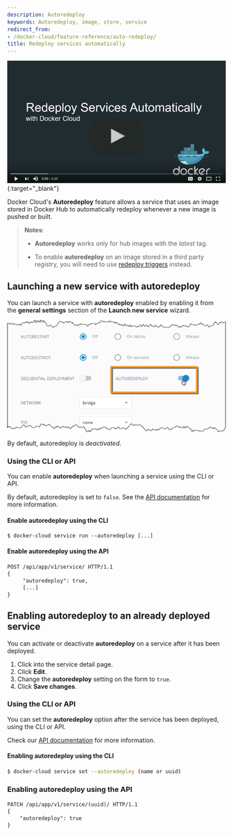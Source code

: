 ```yaml
---
description: Autoredeploy
keywords: Autoredeploy, image, store, service
redirect_from:
- /docker-cloud/feature-reference/auto-redeploy/
title: Redeploy services automatically
---
```


[![Automated Deployments with Docker Cloud](images/video-auto-redeploy-docker-cloud.png)](https://www.youtube.com/watch?v=I4depUwfbFc "Automated Deployments with Docker Cloud"){:target="_blank"}

Docker Cloud's **Autoredeploy** feature allows a service that uses an image
stored in Docker Hub to automatically redeploy whenever a new image is pushed or
built.

> **Notes**:
>
>* **Autoredeploy** works only for hub images with the _latest_ tag.
>
>* To enable **autoredeploy** on an image stored in a third party registry,
> you will need to use [redeploy triggers](triggers.md) instead.

## Launching a new service with autoredeploy

You can launch a service with **autoredeploy** enabled by enabling it from the **general settings** section of the **Launch new service** wizard.

![](images/service-wizard-autoredeploy.png)

By default, autoredeploy is *deactivated*.

### Using the CLI or API

You can enable **autoredeploy** when launching a service using the CLI or API.

By default, autoredeploy is set to `false`. See the [API documentation](/apidocs/docker-cloud.md) for more information.

#### Enable autoredeploy using the CLI

```
$ docker-cloud service run --autoredeploy [...]
```

#### Enable autoredeploy using the API

```
POST /api/app/v1/service/ HTTP/1.1
{
	 "autoredeploy": true,
	 [...]
}
```

## Enabling autoredeploy to an already deployed service

You can activate or deactivate **autoredeploy** on a service after it has been deployed.

1. Click into the service detail page.
2. Click **Edit**.
3. Change the **autoredeploy** setting on the form to `true`.
4. Click **Save changes**.


### Using the CLI or API

You can set the **autoredeploy** option after the service has been deployed,
using the CLI or API.

Check our [API documentation](/apidocs/docker-cloud.md) for more information.


#### Enabling autoredeploy using the CLI

```bash
$ docker-cloud service set --autoredeploy (name or uuid)
```

### Enabling autoredeploy using the API

```
PATCH /api/app/v1/service/(uuid)/ HTTP/1.1
{
	"autoredeploy": true
}
```

